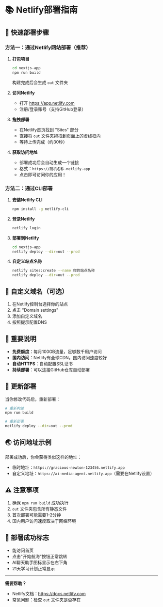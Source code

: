 # 📚 Netlify部署指南

## 🚀 快速部署步骤

### 方法一：通过Netlify网站部署（推荐）

1. **打包项目**
   ```bash
   cd nextjs-app
   npm run build
   ```
   构建完成后会生成 `out` 文件夹

2. **访问Netlify**
   - 打开 https://app.netlify.com
   - 注册/登录账号（支持GitHub登录）

3. **拖拽部署**
   - 在Netlify首页找到 "Sites" 部分
   - 直接将 `out` 文件夹拖拽到页面上的虚线框内
   - 等待上传完成（约30秒）

4. **获取访问地址**
   - 部署成功后会自动生成一个链接
   - 格式：`https://随机名称.netlify.app`
   - 点击即可访问你的应用！

### 方法二：通过CLI部署

1. **安装Netlify CLI**
   ```bash
   npm install -g netlify-cli
   ```

2. **登录Netlify**
   ```bash
   netlify login
   ```

3. **部署到Netlify**
   ```bash
   cd nextjs-app
   netlify deploy --dir=out --prod
   ```

4. **自定义站点名称**
   ```bash
   netlify sites:create --name 你的站点名称
   netlify deploy --dir=out --prod
   ```

## 🎯 自定义域名（可选）

1. 在Netlify控制台选择你的站点
2. 点击 "Domain settings"
3. 添加自定义域名
4. 按照提示配置DNS

## 📝 重要说明

- **免费额度**：每月100GB流量，足够数千用户访问
- **国内访问**：Netlify有全球CDN，国内访问速度较好
- **自动HTTPS**：自动配置SSL证书
- **持续部署**：可以连接GitHub仓库自动部署

## 🔄 更新部署

当你修改代码后，重新部署：

```bash
# 重新构建
npm run build

# 重新部署
netlify deploy --dir=out --prod
```

## 🌏 访问地址示例

部署成功后，你会获得类似这样的地址：
- 临时地址：`https://gracious-newton-123456.netlify.app`
- 自定义地址：`https://ai-media-agent.netlify.app`（需要在Netlify设置）

## ⚠️ 注意事项

1. 确保 `npm run build` 成功执行
2. `out` 文件夹包含所有静态文件
3. 首次部署可能需要1-2分钟
4. 国内用户访问速度取决于网络环境

## 🎉 部署成功标志

- 能访问首页
- 点击"开始航海"按钮正常跳转
- AI聊天助手图标显示在右下角
- 21天学习计划正常显示

---

**需要帮助？** 
- Netlify文档：https://docs.netlify.com
- 常见问题：检查 `out` 文件夹是否存在